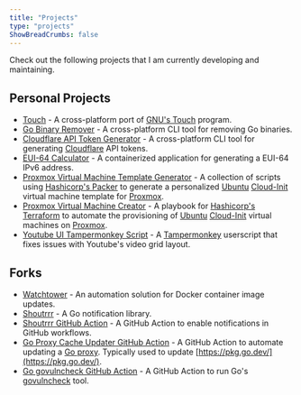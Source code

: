 ```yaml
---
title: "Projects"
type: "projects"
ShowBreadCrumbs: false
---
```


Check out the following projects that I am currently developing and maintaining.

## Personal Projects

- [Touch](https://github.com/nicholas-fedor/touch) - A cross-platform port of [GNU's Touch](https://www.gnu.org/software/coreutils/manual/html_node/touch-invocation.html#touch-invocation) program.
- [Go Binary Remover](https://github.com/nicholas-fedor/go-remove) - A cross-platform CLI tool for removing Go binaries.
- [Cloudflare API Token Generator](https://github.com/nicholas-fedor/goGenerateCFToken) - A cross-platform CLI tool for generating [Cloudflare](https://www.cloudflare.com/) API tokens.
- [EUI-64 Calculator](https://github.com/nicholas-fedor/eui64-calculator) - A containerized application for generating a EUI-64 IPv6 address.
- [Proxmox Virtual Machine Template Generator](https://github.com/nicholas-fedor/Proxmox-Template-Creator) - A collection of scripts using [Hashicorp's Packer](https://developer.hashicorp.com/packer) to generate a personalized [Ubuntu](https://ubuntu.com/) [Cloud-Init](https://cloudinit.readthedocs.io/en/latest/) virtual machine template for [Proxmox](https://proxmox.com/en/).
- [Proxmox Virtual Machine Creator](https://github.com/nicholas-fedor/Proxmox-Terraform) - A playbook for [Hashicorp's Terraform](https://developer.hashicorp.com/terraform) to automate the provisioning of [Ubuntu](https://ubuntu.com/) [Cloud-Init](https://cloudinit.readthedocs.io/en/latest/) virtual machines on [Proxmox](https://proxmox.com/en/).
- [Youtube UI Tampermonkey Script](https://github.com/nicholas-fedor/youtube-dynamic-grid) - A [Tampermonkey](https://www.tampermonkey.net/) userscript that fixes issues with Youtube's video grid layout.

## Forks

- [Watchtower](https://github.com/nicholas-fedor/watchtower) - An automation solution for Docker container image updates.
- [Shoutrrr](https://github.com/nicholas-fedor/shoutrrr) - A Go notification library.
- [Shoutrrr GitHub Action](https://github.com/nicholas-fedor/shoutrrr-action) - A GitHub Action to enable notifications in GitHub workflows.
- [Go Proxy Cache Updater GitHub Action](https://github.com/nicholas-fedor/go-proxy-pull-action) - A GitHub Action to automate updating a [Go proxy](https://proxy.golang.org/). Typically used to update [https://pkg.go.dev/](https://pkg.go.dev/).
- [Go govulncheck GitHub Action](https://github.com/nicholas-fedor/govulncheck-action) - A GitHub Action to run Go's [govulncheck](https://pkg.go.dev/golang.org/x/vuln/cmd/govulncheck) tool.
